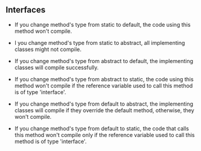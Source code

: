 ## Interfaces

- If you change method's type from static to default, the code using this method won't compile.<br/>
- I you change method's type from static to abstract, all implementing classes might not compile.<br/>

- If you change method's type from abstract to default, the implementing classes will compile successfully.<br/>
- If you change method's type from abstract to static, the code using this method won't compile if the reference variable used to call this method is of type 'interface'.<br/>

- If you change method's type from default to abstract, the implementing classes will compile if they override the default method, otherwise, they won't compile.<br/>
- If you change method's type from default to static, the code that calls this method won't compile only if the reference variable used to call this method is of type 'interface'.<br/>

